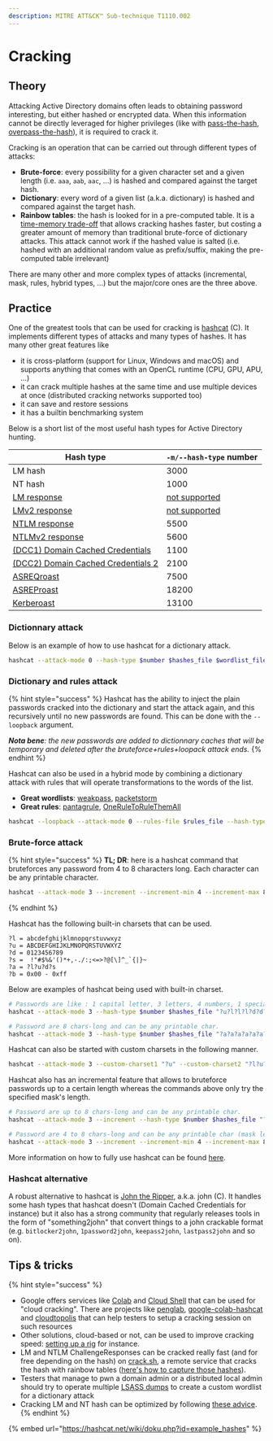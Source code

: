 ```yaml
---
description: MITRE ATT&CK™ Sub-technique T1110.002
---
```


# Cracking

## Theory

Attacking Active Directory domains often leads to obtaining password interesting, but either hashed or encrypted data. When this information cannot be directly leveraged for higher privileges (like with [pass-the-hash](../ntlm/pth.md), [overpass-the-hash](../kerberos/ptk.md)), it is required to crack it.

Cracking is an operation that can be carried out through different types of attacks:

* **Brute-force**: every possibility for a given character set and a given length (i.e. `aaa`, `aab`, `aac`, ...) is hashed and compared against the target hash.
* **Dictionary**: every word of a given list (a.k.a. dictionary) is hashed and compared against the target hash.
* **Rainbow tables**: the hash is looked for in a pre-computed table. It is a [time-memory trade-off](https://en.wikipedia.org/wiki/Space%E2%80%93time\_tradeoff) that allows cracking hashes faster, but costing a greater amount of memory than traditional brute-force of dictionary attacks. This attack cannot work if the hashed value is salted (i.e. hashed with an additional random value as prefix/suffix, making the pre-computed table irrelevant)

There are many other and more complex types of attacks (incremental, mask, rules, hybrid types, ...) but the major/core ones are the three above.

## Practice

One of the greatest tools that can be used for cracking is [hashcat](https://hashcat.net/hashcat/) (C). It implements different types of attacks and many types of hashes. It has many other great features like

* it is cross-platform (support for Linux, Windows and macOS) and supports anything that comes with an OpenCL runtime (CPU, GPU, APU, ...)
* it can crack multiple hashes at the same time and use multiple devices at once (distributed cracking networks supported too)
* it can save and restore sessions
* it has a builtin benchmarking system

Below is a short list of the most useful hash types for Active Directory hunting.

| Hash type                                              | `-m/--hash-type` number                                                              |
| ------------------------------------------------------ | ------------------------------------------------------------------------------------ |
| LM hash                                                | 3000                                                                                 |
| NT hash                                                | 1000                                                                                 |
| [LM response](../ntlm/capture.md)                      | [not supported](https://github.com/hashcat/hashcat/issues/78#issuecomment-276048841) |
| [LMv2 response](../ntlm/capture.md)                    | [not supported](https://github.com/hashcat/hashcat/issues/78#issuecomment-276048841) |
| [NTLM response](../ntlm/capture.md)                    | 5500                                                                                 |
| [NTLMv2 response](../ntlm/capture.md)                  | 5600                                                                                 |
| [(DCC1) Domain Cached Credentials](broken-reference)   | 1100                                                                                 |
| [(DCC2) Domain Cached Credentials 2](broken-reference) | 2100                                                                                 |
| [ASREQroast](../kerberos/asreqroast.md)                | 7500                                                                                 |
| [ASREProast](../kerberos/asreproast.md)                         | 18200                                                                                |
| [Kerberoast](../kerberos/kerberoast.md)                         | 13100                                                                                |

### Dictionnary attack

Below is an example of how to use hashcat for a dictionary attack.

```bash
hashcat --attack-mode 0 --hash-type $number $hashes_file $wordlist_file
```

### Dictionary and rules attack

{% hint style="success" %}
Hashcat has the ability to inject the plain passwords cracked into the dictionary and start the attack again, and this recursively until no new passwords are found. This can be done with the `--loopback` argument.

_**Nota bene**: the new passwords are added to dictionnary caches that will be temporary and deleted after the bruteforce+rules+loopack attack ends._
{% endhint %}

Hashcat can also be used in a hybrid mode by combining a dictionary attack with rules that will operate transformations to the words of the list.

* **Great wordlists**: [weakpass](https://weakpass.com/), [packetstorm](https://packetstormsecurity.com/Crackers/wordlists/)
* **Great rules**: [pantagrule](https://github.com/rarecoil/pantagrule), [OneRuleToRuleThemAll](https://notsosecure.com/one-rule-to-rule-them-all/)&#x20;

```bash
hashcat --loopback --attack-mode 0 --rules-file $rules_file --hash-type $number $hashes_file $wordlist_file
```

### Brute-force attack

{% hint style="success" %}
**TL; DR**: here is a hashcat command that bruteforces any password from 4 to 8 characters long. Each character can be any printable character.

```bash
hashcat --attack-mode 3 --increment --increment-min 4 --increment-max 8 --hash-type $number $hashes_file "?a?a?a?a?a?a?a?a?a?a?a?a"
```
{% endhint %}

Hashcat has the following built-in charsets that can be used.

```
?l = abcdefghijklmnopqrstuvwxyz
?u = ABCDEFGHIJKLMNOPQRSTUVWXYZ
?d = 0123456789
?s =  !"#$%&'()*+,-./:;<=>?@[\]^_`{|}~
?a = ?l?u?d?s
?b = 0x00 - 0xff
```

Below are examples of hashcat being used with built-in charset.

```bash
# Passwords are like : 1 capital letter, 3 letters, 4 numbers, 1 special char
hashcat --attack-mode 3 --hash-type $number $hashes_file "?u?l?l?l?d?d?d?d?s"

# Password are 8 chars-long and can be any printable char.
hashcat --attack-mode 3 --hash-type $number $hashes_file "?a?a?a?a?a?a?a?a"
```

Hashcat can also be started with custom charsets in the following manner.

```bash
hashcat --attack-mode 3 --custom-charset1 "?u" --custom-charset2 "?l?u?d" --custom-charset3 "?d" --hash-type $number $hashes_file "?1?2?2?2?3"
```

Hashcat also has an incremental feature that allows to bruteforce passwords up to a certain length whereas the commands above only try the specified mask's length.

```bash
# Password are up to 8 chars-long and can be any printable char.
hashcat --attack-mode 3 --increment --hash-type $number $hashes_file "?a?a?a?a?a?a?a?a"

# Password are 4 to 8 chars-long and can be any printable char (mask length is 12 so that --increment-max can be upped to 12).
hashcat --attack-mode 3 --increment --increment-min 4 --increment-max 8 --hash-type $number $hashes_file "?a?a?a?a?a?a?a?a?a?a?a?a"
```

More information on how to fully use hashcat can be found [here](https://www.4armed.com/blog/perform-mask-attack-hashcat/).

### Hashcat alternative

A robust alternative to hashcat is [John the Ripper](https://github.com/openwall/john), a.k.a. john (C). It handles some hash types that hashcat doesn't (Domain Cached Credentials for instance) but it also has a strong community that regularly releases tools in the form of "something2john" that convert things to a john crackable format (e.g. `bitlocker2john`, `1password2john`, `keepass2john`, `lastpass2john` and so on).

## Tips & tricks

{% hint style="success" %}
* Google offers services like [Colab](https://colab.research.google.com/) and [Cloud Shell](https://console.cloud.google.com/home/dashboard?cloudshell=true) that can be used for "cloud cracking". There are projects like [penglab](https://github.com/mxrch/penglab), [google-colab-hashcat](https://github.com/ShutdownRepo/google-colab-hashcat) and [cloudtopolis](https://github.com/JoelGMSec/Cloudtopolis) that can help testers to setup a cracking session on such resources
* Other solutions, cloud-based or not, can be used to improve cracking speed: [setting up a rig](https://www.netmux.com/blog/how-to-build-a-password-cracking-rig) for instance.
* LM and NTLM ChallengeResponses can be cracked really fast (and for free depending on the hash) on [crack.sh](https://crack.sh/get-cracking/), a remote service that cracks the hash with rainbow tables ([here's how to capture those hashes](../ntlm/capture.md#practice)).
* Testers that manage to pwn a domain admin or a distributed local admin should try to operate multiple [LSASS dumps](broken-reference) to create a custom wordlist for a dictionary attack
* Cracking LM and NT hash can be optimized by following [these advice](https://blog.didierstevens.com/2016/07/25/practice-ntds-dit-file-overview/).
{% endhint %}

{% embed url="https://hashcat.net/wiki/doku.php?id=example_hashes" %}

